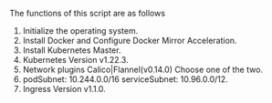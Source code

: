 The functions of this script are as follows
1. Initialize the operating system.
2. Install Docker and Configure Docker Mirror Acceleration.
3. Install Kubernetes Master.
4. Kubernetes Version v1.22.3.
5. Network plugins  Calico|Flannel(v0.14.0) Choose one of the two.
6. podSubnet: 10.244.0.0/16   serviceSubnet: 10.96.0.0/12.
7. Ingress Version v1.1.0.